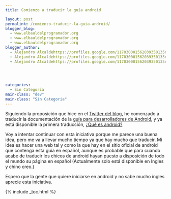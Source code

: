```yaml
---
title: Comienzo a traducir la guía android

layout: post
permalink: /comienzo-traducir-la-guia-android/
blogger_blog:
  - www.elbauldelprogramador.org
  - www.elbauldelprogramador.org
  - www.elbauldelprogramador.org
blogger_author:
  - Alejandro Alcaldehttps://profiles.google.com/117030001562039350135noreply@blogger.com
  - Alejandro Alcaldehttps://profiles.google.com/117030001562039350135noreply@blogger.com
  - Alejandro Alcaldehttps://profiles.google.com/117030001562039350135noreply@blogger.com

  
  
  
categories:
  - Sin Categoria
main-class: "dev"
main-class: "Sin Categoria"
---
```

Siguiendo la proposición que hice en el [Twitter del blog][1], he comenzado a traducir la documentación de la [guía para desarrolladores de Android][2], y ya está disponible la primera traducción, [¿Qué es android?][3]

Voy a intentar continuar con esta iniciativa porque me parece una buena idea, pero me va a llevar mucho tiempo ya que hay mucho que traducir. Mi idea es hacer una web tal y como la que hay en el sitio oficial de android que contenga esta guía en español, aunque es probable que para cuando acabe de traducir los chicos de android hayan puesto a disposición de todo el mundo su página en español (Actualmente solo está disponible en Ingles y chino creo.)

Espero que la gente que quiere iniciarse en android y no sabe mucho ingles aprecie esta iniciativa.



 [1]: https://twitter.com/#!/bashycBlog/status/58490987898605568
 [2]: http://developer.android.com/guide/basics/what-is-android.html
 [3]: https://elbauldelprogramador.com/desarrollo-android-que-es-android/

{% include _toc.html %}
